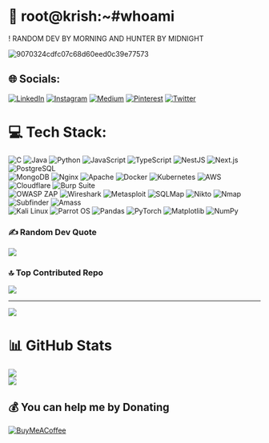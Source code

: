 # 💫 root@krish:~#whoami
  
  ! RANDOM DEV BY MORNING AND HUNTER BY MIDNIGHT
  
![9070324cdfc07c68d60eed0c39e77573](https://github.com/user-attachments/assets/e7b7e1b2-b2fe-4e89-991f-77e31e547117)
                                                                        

## 🌐 Socials:
[![LinkedIn](https://img.shields.io/badge/LinkedIn-%230077B5.svg?logo=linkedin&logoColor=white)](https://linkedin.com/in/Gokul-Krishnan-V-R)
[![Instagram](https://img.shields.io/badge/Instagram-%23E4405F.svg?logo=Instagram&logoColor=white)](https://instagram.com/@__.k.r.i.s.h)  [![Medium](https://img.shields.io/badge/Medium-12100E?logo=medium&logoColor=white)](https://medium.com/@gokulkrishvr) [![Pinterest](https://img.shields.io/badge/Pinterest-%23E60023.svg?logo=Pinterest&logoColor=white)](https://pinterest.com/gokulkrishvr/) [![Twitter](https://img.shields.io/badge/Twitter-%231DA1F2.svg?logo=Twitter&logoColor=white)](https://twitter.com/@__k_r_i_S_h) 

# 💻 Tech Stack:
![C](https://img.shields.io/badge/c-%2300599C.svg?style=plastic&logo=c&logoColor=white) ![Java](https://img.shields.io/badge/java-%23ED8B00.svg?style=plastic&logo=openjdk&logoColor=white) ![Python](https://img.shields.io/badge/python-3670A0?style=plastic&logo=python&logoColor=ffdd54) ![JavaScript](https://img.shields.io/badge/javascript-%23F7DF1E.svg?style=plastic&logo=javascript&logoColor=black) ![TypeScript](https://img.shields.io/badge/TypeScript-%23007ACC.svg?style=plastic&logo=typescript&logoColor=white) ![NestJS](https://img.shields.io/badge/NestJS-%23E0234E.svg?style=plastic&logo=nestjs&logoColor=white) ![Next.js](https://img.shields.io/badge/Next.js-%23000000.svg?style=plastic&logo=next.js&logoColor=white) ![PostgreSQL](https://img.shields.io/badge/PostgreSQL-%23336791.svg?style=plastic&logo=postgresql&logoColor=white)  
![MongoDB](https://img.shields.io/badge/MongoDB-%2347A248.svg?style=plastic&logo=mongodb&logoColor=white) ![Nginx](https://img.shields.io/badge/Nginx-%23009639.svg?style=plastic&logo=nginx&logoColor=white) ![Apache](https://img.shields.io/badge/apache-%23D42029.svg?style=plastic&logo=apache&logoColor=white) ![Docker](https://img.shields.io/badge/Docker-%232496ED.svg?style=plastic&logo=docker&logoColor=white) ![Kubernetes](https://img.shields.io/badge/Kubernetes-%23326CE5.svg?style=plastic&logo=kubernetes&logoColor=white) ![AWS](https://img.shields.io/badge/AWS-%23FF9900.svg?style=plastic&logo=amazonaws&logoColor=white) ![Cloudflare](https://img.shields.io/badge/Cloudflare-%23F38020.svg?style=plastic&logo=cloudflare&logoColor=white) ![Burp Suite](https://img.shields.io/badge/Burp%20Suite-%23FF5722.svg?style=plastic&logo=burp%20suite&logoColor=white)  
![OWASP ZAP](https://img.shields.io/badge/OWASP%20ZAP-%2300A4CC.svg?style=plastic&logo=owasp&logoColor=white) ![Wireshark](https://img.shields.io/badge/Wireshark-%23167CFF.svg?style=plastic&logo=wireshark&logoColor=white) ![Metasploit](https://img.shields.io/badge/Metasploit-%23004880.svg?style=plastic&logo=metasploit&logoColor=white) ![SQLMap](https://img.shields.io/badge/SQLMap-%23DA291C.svg?style=plastic&logo=sqlite&logoColor=white) ![Nikto](https://img.shields.io/badge/Nikto-%23FF0000.svg?style=plastic&logo=hackerone&logoColor=white) ![Nmap](https://img.shields.io/badge/Nmap-%230084C1.svg?style=plastic&logo=nmap&logoColor=white) ![Subfinder](https://img.shields.io/badge/Subfinder-%234CAF50.svg?style=plastic&logo=hackthebox&logoColor=white) ![Amass](https://img.shields.io/badge/Amass-%23000000.svg?style=plastic&logo=anonymous&logoColor=white)  
![Kali Linux](https://img.shields.io/badge/Kali%20Linux-%23557C94.svg?style=plastic&logo=kali-linux&logoColor=white) ![Parrot OS](https://img.shields.io/badge/Parrot%20OS-%231B1D1F.svg?style=plastic&logo=parrot%20security&logoColor=lightblue) ![Pandas](https://img.shields.io/badge/pandas-%23150458.svg?style=plastic&logo=pandas&logoColor=white) ![PyTorch](https://img.shields.io/badge/PyTorch-%23EE4C2C.svg?style=plastic&logo=PyTorch&logoColor=white) ![Matplotlib](https://img.shields.io/badge/Matplotlib-%23ffffff.svg?style=plastic&logo=Matplotlib&logoColor=black) ![NumPy](https://img.shields.io/badge/numpy-%23013243.svg?style=plastic&logo=numpy&logoColor=white)  




### ✍️ Random Dev Quote
![](https://quotes-github-readme.vercel.app/api?type=horizontal&theme=radical)

### 🔝 Top Contributed Repo
![](https://github-contributor-stats.vercel.app/api?username=Gokul-Krishnan-V-R&limit=5&theme=dark&combine_all_yearly_contributions=true)

---
[![](https://visitcount.itsvg.in/api?id=Gokul-Krishnan-V-R&icon=7&color=10)](https://visitcount.itsvg.in)


# 📊 GitHub Stats
![](https://github-readme-streak-stats.herokuapp.com/?user=Gokul-Krishnan-V-R&theme=gotham&hide_border=false)<br/>
![](https://github-readme-stats.vercel.app/api/top-langs/?username=Gokul-Krishnan-V-R&theme=gotham&hide_border=false&include_all_commits=true&count_private=true&layout=compact)

  ## 💰 You can help me by Donating
  [![BuyMeACoffee](https://img.shields.io/badge/Buy%20Me%20a%20Coffee-ffdd00?style=for-the-badge&logo=buy-me-a-coffee&logoColor=black)](https://buymeacoffee.com/https://www.buymeacoffee.com/gokul.krishnan.v.r) 

  
